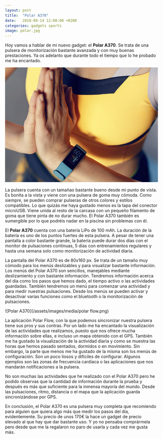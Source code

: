 ```yaml
---
layout: post
title:  "Polar A370"
date:   2018-09-14 12:00:00 +0200
categories: gadgets sports
image: polar.jpg
---
```


Hoy vamos a hablar de mi nuevo gadget: el **Polar A370**. Se trata de una pulsera de monitorización bastante avanzada y con muy buenas prestaciones. Ya os adelanto que durante todo el tiempo que lo he probado me ha encantado.

![Polar A370](/assets/images/media/polar-a370.jpg)

La pulsera cuenta con un tamañao bastante bueno desde mi punto de vista. Es bonita a la vista y viene con una pulsera de goma muy cómoda. Como siempre, se pueden comprar pulseras de otros colores y estilos compatibles. Lo que quizás me haya gustado menos es la tapa del conector microUSB. Viene unida al resto de la carcasa con un pequeño filamento de goma que tiene pinta de no durar mucho. El Polar A370 también es sumergible por lo que podréis nadar en la piscina sin problemas con él.

El **Polar A370** cuenta con una batería LiPo de 100 mAh. La duración de la batería es uno de los puntos fuertes de esta pulsera. A pesar de tener una pantalla a color bastante grande, la batería puede durar dos días con el monitor de pulsaciones continuas, 5 días con entrenamientos regulares y hasta una semana solo como monitorización de actividad diaria.

La pantalla del Polar A370 es de 80x160 px. Se trata de un tamaño muy cómodo para los menús deslizables y para visualizar bastante información. Los menús del Polar A370 son sencillos, manejables mediante deslizamiento y con bastante información. Tendremos información acerca del día como los pasos que hemos dado, el tiempo activo o las actividades guardadas. También tendremos un menú para comenzar una actividad y para medir nuestras pulsaciones. Desde los menús se pueden activar y desactivar varias funciones como el bluetooth o la monitorización de pulsaciones. 

![Polar A370](/assets/images/media/polar flow.png)

La aplicación Polar Flow, con la que podemos sincronizar nuestra pulsera tiene sus pros y sus contras. Por un lado me ha encantado la visualización de las actividades que realizamos, puesto que nos ofrece mucha información sobre ellas, e incluso un mapa obtenido con el GPS. También me ha gustado la visualización de la actividad diaria y como se muestra las horas que hemos pasado sentados, dormidos o en movimiento. Sin embargo, la parte que menos me ha gustado de la misma son los menús de configuración. Son un poco liosos y difíciles de configurar. Algunos ejemplos son las zonas de frecuencia cardíaca o las aplicaciones que nos mandarán notificaciones a la pulsera.

No son muchas las actividades que he realizado con el Polar A370 pero he podido observas que la cantidad de información durante la prueba y después es más que suficiente para la inmensa mayoría del mundo. Desde las pulsaciones, ritmo, distancia o el mapa que la aplicación guarda sincronizándose por GPS.

En conclusión, el Polar A370 es una pulsera muy completa que recomiendo para alguien que quiera algo más que medir los pasos del día, evidentemente. Su precio de unos 170€ la hace un gadget de precio elevado al que hay que dar bastante uso. Y yo no pensaba comprármela pero desde que me la regalaron no paro de usarla y cada vez me gusta más.